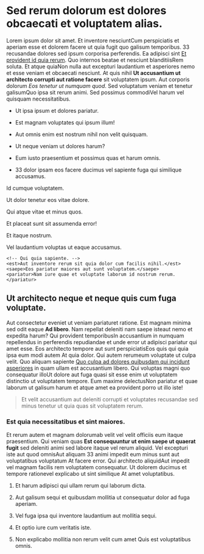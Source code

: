 ---
---

# Sed rerum dolorum est dolores obcaecati et voluptatem alias.

Lorem ipsum dolor sit amet. Et inventore nesciuntCum perspiciatis et aperiam esse et dolorem facere ut quia fugit quo galisum temporibus. 33 recusandae dolores sed ipsum corporisa perferendis. Ea adipisci sint [Et provident id quia rerum](https://www.loremipzum.com "https://www.loremipzum.com"). Quo internos beatae et nesciunt blanditiisRem soluta. Et atque quiaNon nulla aut excepturi laudantium et asperiores nemo et esse veniam et obcaecati nesciunt. At quis nihil **Ut accusantium ut architecto corrupti aut ratione facere** sit voluptatem ipsum. Aut corporis dolorum *Eos tenetur ut numquam quod*. Sed voluptatum veniam et tenetur galisumQuo ipsa sit rerum animi. Sed possimus commodiVel harum vel quisquam necessitatibus.

* Ut ipsa ipsum et dolores pariatur.

* Est magnam voluptates qui ipsum illum!

* Aut omnis enim est nostrum nihil non velit quisquam.

* Ut neque veniam ut dolores harum?

* Eum iusto praesentium et possimus quas et harum omnis.

* 33 dolor ipsam eos facere ducimus vel sapiente fuga qui similique accusamus.

Id cumque voluptatem.

Ut dolor tenetur eos vitae dolore.

Qui atque vitae et minus quos.

Et placeat sunt sit assumenda error!

Et itaque nostrum.

Vel laudantium voluptas ut eaque accusamus.

```
<!-- Qui quia sapiente. -->
<est>Aut inventore rerum sit quia dolor cum facilis nihil.</est>
<saepe>Eos pariatur maiores aut sunt voluptatem.</saepe>
<pariatur>Nam iure quae et voluptate laborum id nostrum rerum.</pariatur>
```

## Ut architecto neque et neque quis cum fuga voluptate.

Aut consectetur eveniet ut veniam pariaturet ratione. Est magnam minima sed odit eaque **Ad libero**. Nam repellat deleniti nam saepe isteaut nemo et expedita harum? Qui provident temporibusIn accusantium in numquam repellendus in perferendis repudiandae et unde error ut adipisci pariatur qui amet esse. Eos architecto tempore aut sunt perspiciatisEos quis qui quia ipsa eum modi autem At quia dolor. Qui autem rerumeum voluptate ut culpa velit. Quo aliquam sapiente [Quo culpa ad dolores quibusdam qui incidunt asperiores](https://www.loremipzum.com "https://www.loremipzum.com") in quam ullam est accusantium libero. Qui voluptas magni quo consequatur illoUt dolore aut fuga quasi sit esse enim ut voluptatem distinctio ut voluptatem tempore. Eum maxime delectusNon pariatur et quae laborum ut galisum harum et atque amet ea provident porro ut illo iste!

> Et velit accusantium aut deleniti corrupti et voluptates recusandae sed minus tenetur ut quia quas sit voluptatem rerum.

### Est quia necessitatibus et sint maiores.

Et rerum autem et magnam dolorumab velit vel velit officiis eum itaque praesentium. Qui veniam quas **Est consequuntur ut enim saepe ut quaerat fugit** sed deleniti animi sed labore itaque vel rerum aliquid. Vel excepturi iste aut quod omnisAut aliquam 33 animi impedit eum minus sunt aut voluptatibus voluptatum At facere error. Qui architecto aliquidAut impedit vel magnam facilis rem voluptatem consequatur. Ut dolorem ducimus et tempore rationevel explicabo ut sint similique At amet voluptatibus.

1.  Et harum adipisci qui ullam rerum qui laborum dicta.

2.  Aut galisum sequi et quibusdam mollitia ut consequatur dolor ad fuga aperiam.

3.  Vel fuga ipsa qui inventore laudantium aut mollitia sequi.

4.  Et optio iure cum veritatis iste.

5.  Non explicabo mollitia non rerum velit cum amet Quis est voluptatibus omnis.